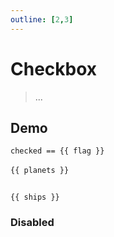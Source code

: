 ```yaml
---
outline: [2,3]
---
```


# Checkbox

> ...

<script setup>
import { Checkbox } from 'vergil/components'
import { ref } from 'vue'
const flag = ref(false)
const planets = ref(["Harvest"])
const ships = ref({
    PillarOfAutumn: true,
    InAmberClad: false,
    ForwardUntoDawn: false
})
const flagDisabled = ref(true)
</script>

## Demo

<Demo>
    <div class="col">
        <div class="row center">
            <Checkbox v-model="flag"/>
        </div>
        <div class="row center">
            <code>checked == {{ flag }}</code>
        </div>
        <br>
        <div class="row">
            <Checkbox v-model="planets" value="Earth" label="Earth"/>
            <Checkbox v-model="planets" value="Reach" label="Reach"/>
            <Checkbox v-model="planets" value="Harvest" label="Harvest"/>
        </div>
        <div class="row center">
            <code>{{ planets }}</code>
        </div>
        <br>
        <div class="row">
            <Checkbox v-model="ships" value="PillarOfAutumn" label="Pillar of Autumn"/>
            <Checkbox v-model="ships" value="InAmberClad" label="In Amber Clad"/>
            <Checkbox v-model="ships" value="ForwardUntoDawn" label="Forward Unto Dawn"/>
        </div>
        <div class="row center">
            <code><pre>{{ ships }}</pre></code>
        </div>
    </div>
</Demo>

### Disabled

<Demo>
    <div class="row center">
        <Checkbox disabled/>
        <Checkbox disabled v-model="flagDisabled"/>
    </div>
</Demo>

<style scoped>
.checkbox > :deep(p){
    color: var(--vp-c-text-1);
}
</style>